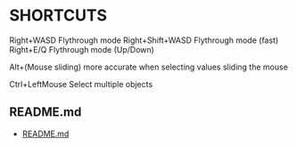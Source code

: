 # SHORTCUTS

Right+WASD	Flythrough mode
Right+Shift+WASD	Flythrough mode (fast)
Right+E/Q	Flythrough mode (Up/Down)
	
Alt+(Mouse sliding)	more accurate when selecting values sliding the mouse
	
Ctrl+LeftMouse	Select multiple objects
## README.md  
*	[README.md](./README.md)  

